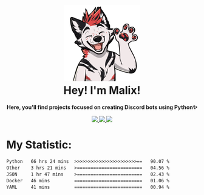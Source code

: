 <h1 align="center">
  <br>
  <a><img src="img.gif" style="width: 40%;"></a>
  <br>
   Hey! I'm Malix!
  <br>
</h1>
<h4 align="center">

  Here, you'll find projects focused on creating Discord bots using Python✨

  <a href="https://discord.com/invite/SpTBwz4xsa">
    <img src="https://img.shields.io/badge/Discord-white?style=for-the-badge&logo=discord&logoColor=white&color=black"/>
  </a>
  <a href="https://github.com/Malix-Floof" align="center">
    <img src="https://img.shields.io/badge/Github-black?style=for-the-badge&logo=GitHub"/>
  </a>
  <a href="https://open.spotify.com/user/31wt4fkdhnqumybt46zemunwrev4" align="center">
    <img src="https://img.shields.io/badge/Spotify-black?style=for-the-badge&logo=Spotify"/>
  </a>
</h4>


# My Statistic:
<!--START_SECTION:waka-->

```txt
Python   66 hrs 24 mins  >>>>>>>>>>>>>>>>>>>>>>>==   90.07 %
Other    3 hrs 21 mins   >========================   04.56 %
JSON     1 hr 47 mins    >========================   02.43 %
Docker   46 mins         =========================   01.06 %
YAML     41 mins         =========================   00.94 %
```

<!--END_SECTION:waka-->
